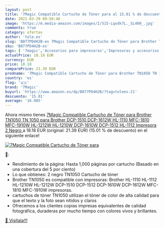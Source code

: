```yaml
---
layout: post
title: '7Magic Compatible Cartucho de Tóner para al 15.01 % de descuento'
date: 2021-03-29 09:50:48
image: 'https://m.media-amazon.com/images/I/515-Lqxdk7L._SL400_.jpg'
comments: true
category: ofertas
author: 'tole.es'
slug: 'B077PD4H2B-es 7Magic Compatible Cartucho de Tóner para Brother TN1050 TN...'
sku: 'B077PD4H2B-es'
tags: [ '7magic','Accesorios para impresoras','Impresoras y accesorios','Informática','Unidades de tambor','impresora', ]
actualPrice: 18.18 EUR
currency: EUR
price: 18.18
comparePrice: 21.39 EUR
prodname: '7Magic Compatible Cartucho de Tóner para Brother TN1050 TN 1050 para Brother DCP-1510 DCP-1612W HL-1110 MFC-1810 MFC-1910W HL-1212W HL-1210W DCP-1610W DCP-1512 HL-1112 Impresora 2 Negro '
country: 'es'
flag: '🇪🇸'
brand: '7Magic'
buyurl: 'https://www.amazon.es/dp/B077PD4H2B/?tag=tolees-21'
descuento: '15.01'
average: '16.985'
---
```


Ahora mismo tienes [7Magic Compatible Cartucho de Tóner para Brother TN1050 TN 1050 para Brother DCP-1510 DCP-1612W HL-1110 MFC-1810 MFC-1910W HL-1212W HL-1210W DCP-1610W DCP-1512 HL-1112 Impresora 2 Negro ](https://www.amazon.es/dp/B077PD4H2B/?tag=tolees-21) a 18.18 EUR (original: 21.39 EUR) (15.01 %  de descuento) en el siguiente enlace!

[![7Magic Compatible Cartucho de Tóner para](https://m.media-amazon.com/images/I/515-Lqxdk7L._SL400_.jpg)](https://www.amazon.es/dp/B077PD4H2B/?tag=tolees-21)

🔎:

- Rendimiento de la página: Hasta 1,000 páginas por cartucho (Basado en una cobertura del 5 por ciento)
- Lo que obtienes: 2 negro TN1050 Cartucho de tóner
- Brother TN1050 es compatible con impresoras: Brother HL-1110 HL-1112 HL-1210W HL-1212W DCP-1510 DCP-1512 DCP-1610W DCP-1612W MFC-1810 MFC-1910W impresoras.
- cartuchos de tóner TN1050 utilizan el tóner de color de alta calidad para que el texto y la foto sean nítidos y claros
- Ofrecemos a los clientes copias impresas equivalentes de calidad fotográfica, duraderas por mucho tiempo con colores vivos y brillantes.

[🛒 Visítala!!!](https://www.amazon.es/dp/B077PD4H2B/?tag=tolees-21)
